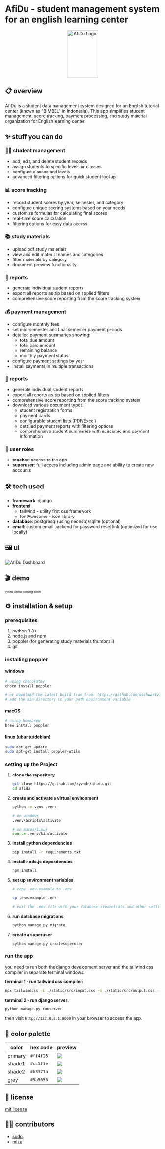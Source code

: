 # AfiDu - student management system for an english learning center

<p align="center">
  <img src="./src/static/images/afidu.png" alt="AfiDu Logo" width="101" height="154" />
</p>

## 📋 overview

AfiDu is a student data management system designed for an English tutorial center (known as "BIMBEL" in Indonesia). This app simplifies student management, score tracking, payment processing, and study material organization for English learning center.

## ✨ stuff you can do

### 👨‍🎓 student management

- add, edit, and delete student records
- assign students to specific levels or classes
- configure classes and levels
- advanced filtering options for quick student lookup

### 📊 score tracking

- record student scores by year, semester, and category
- configure unique scoring systems based on your needs
- customize formulas for calculating final scores
- real-time score calculation
- filtering options for easy data access

### 📚 study materials

- upload pdf study materials
- view and edit material names and categories
- filter materials by category
- document preview functionality

### 📝 reports

- generate individual student reports
- export all reports as zip based on applied filters
- comprehensive score reporting from the score tracking system

### 💰 payment management

- configure monthly fees
- set mid-semester and final semester payment periods
- detailed payment summaries showing:
  - total due amount
  - total paid amount
  - remaining balance
  - monthly payment status
- configure payment settings by year
- install payments in multiple transactions

### 📝 reports

- generate individual student reports
- export all reports as zip based on applied filters
- comprehensive score reporting from the score tracking system
- download various document types:
  - student registration forms
  - payment cards
  - configurable student lists (PDF/Excel)
  - detailed payment reports with filtering options
  - comprehensive student summaries with academic and payment information

### 👥 user roles

- **teacher**: access to the app
- **superuser**: full access including admin page and ability to create new accounts

## 🛠️ tech used

- **framework**: django
- **frontend**:
  - tailwind - utility first css framework
  - fontAwesome - icon library
- **database**: postgresql (using neondb)/sqlite (optional)
- **email**: custom email backend for password reset link (optimized for use locally)

## 🖼️ ui

![AfiDu Dashboard](./docs/images/dashboard.png)

## 🎬 demo

<sub><sup>video demo coming soon<sub><sup>

## ⚙️ installation & setup

### prerequisites

1.  python 3.8+
2.  node.js and npm
3.  poppler (for generating study materials thumbnail)
4.  git

### installing poppler

#### windows

```bash
# using chocolatey
choco install poppler

# or download the latest build from from: https://github.com/oschwartz10612/poppler-windows/releases
# add the bin directory to your path environment variable

```

#### macOS

```bash
# using homebrew
brew install poppler

```

#### linux (ubuntu/debian)

```bash
sudo apt-get update
sudo apt-get install poppler-utils
```

### setting up the Project

1.  **clone the repository**

    ```bash
    git clone https://github.com/rywndr/afidu.git
    cd afidu
    ```

2.  **create and activate a virtual environment**

    ```bash
    python -m venv .venv

    # on windows
    .venv\Scripts\activate

    # on macos/linux
    source .venv/bin/activate
    ```

3.  **install python dependencies**

    ```bash
    pip install -r requirements.txt
    ```

4.  **install node.js dependencies**

    ```bash
    npm install
    ```

5.  **set up environment variables**

    ```bash
    # copy .env.example to .env

    cp .env.example .env

    # edit the .env file with your database credentials and other settings
    ```

6.  **run database migrations**

    ```bash
    python manage.py migrate
    ```

7.  **create a superuser**

    ```bash
    python manage.py createsuperuser
    ```

### run the app

you need to run both the django development server and the tailwind css compiler in separate terminal windows:

**terminal 1 - run tailwind css compiler:**

```bash
npx tailwindcss -i ./static/src/input.css -o ./static/src/output.css --watch
```

**terminal 2 - run django server:**

```bash
python manage.py runserver
```

then visit `http://127.0.0.1:8000` in your browser to access the app.

## 🎨 color palette

| color   | hex code  | preview                                                                               |
| ------- | --------- | ------------------------------------------------------------------------------------- |
| primary | `#ff4f25` | ![](https://img.shields.io/badge/-_-ff4f25?style=flat&labelColor=ff4f25&color=ff4f25) |
| shade1  | `#cc3f1e` | ![](https://img.shields.io/badge/-_-cc3f1e?style=flat&labelColor=cc3f1e&color=cc3f1e) |
| shade2  | `#b3371a` | ![](https://img.shields.io/badge/-_-b3371a?style=flat&labelColor=b3371a&color=b3371a) |
| grey    | `#5a5656` | ![](https://img.shields.io/badge/-_-5a5656?style=flat&labelColor=5a5656&color=5a5656) |

## 📄 license

[mit license](./LICENSE)

## 👨‍💻 contributors

- [sudo](https://github.com/rywndr)
- [mizu](https://github.com/Miizzuuu)
